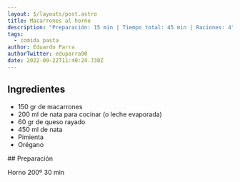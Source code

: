 ```yaml
---
layout: $/layouts/post.astro
title: Macarrones al horno
description: "Preparación: 15 min | Tiempo total: 45 min | Raciones: 4"
tags:
  - comida pasta
author: Eduardo Parra
authorTwitter: eduparra90
date: 2022-09-22T11:40:24.730Z
---
```

## Ingredientes

* 150 gr de macarrones
* 200 ml de nata para cocinar (o leche evaporada)
* 60 gr de queso rayado
* 450 ml de nata
* Pimienta
* Orégano

\## Preparación

Horno 200º 30 min